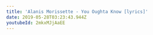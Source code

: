 ```yaml
---
title: 'Alanis Morissette - You Oughta Know [lyrics]'
date: 2019-05-28T03:23:43.944Z
youtubeId: 2mkxMJjAaEE
---
```

